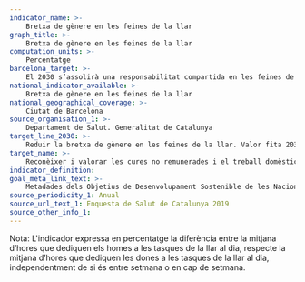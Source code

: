 ```yaml
---
indicator_name: >-
    Bretxa de gènere en les feines de la llar
graph_title: >-
    Bretxa de gènere en les feines de la llar
computation_units: >-
    Percentatge
barcelona_target: >-
    El 2030 s’assolirà una responsabilitat compartida en les feines de la llar i en les cures, tant dins de les famílies com entre famílies, empreses i administració pública
national_indicator_available: >-
    Bretxa de gènere en les feines de la llar
national_geographical_coverage: >-
    Ciutat de Barcelona
source_organisation_1: >-
    Departament de Salut. Generalitat de Catalunya
target_line_2030: >-
    Reduir la bretxa de gènere en les feines de la llar. Valor fita 2030: Pendent de determinar
target_name: >-
    Reconèixer i valorar les cures no remunerades i el treball domèstic no remunerat, mitjançant la prestació de serveis públics, la provisió d’infraestructures i la formulació de polítiques de protecció social, així com mitjançant la promoció de la responsabilitat compartida a la llar i la família, segons escaigui a cada país
indicator_definition:
goal_meta_link_text: >-
    Metadades dels Objetius de Desenvolupament Sostenible de les Nacions Unides (pdf 894kB)
source_periodicity_1: Anual
source_url_text_1: Enquesta de Salut de Catalunya 2019 
source_other_info_1: 
---
```

Nota: L'indicador expressa en percentatge la diferència entre la mitjana d’hores que dediquen els homes a les tasques de la llar al dia, respecte la mitjana d’hores que dediquen les dones a les tasques de la llar al dia, independentment de si és entre setmana o en cap de setmana.
